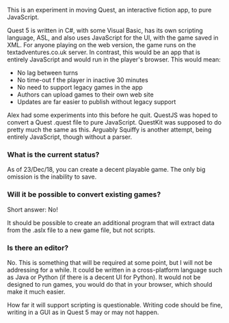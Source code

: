 This is an experiment in moving Quest, an interactive fiction app, to pure JavaScript.

Quest 5 is written in C#, with some Visual Basic, has its own scripting language, ASL, and also uses JavaScript for the UI, with the game saved in XML. For anyone playing on the web version, the game runs on the textadventures.co.uk server. In contrast, this would be an app that is entirely JavaScript and would run in the player's browser. This would mean:

* No lag between turns
* No time-out f the player in inactive 30 minutes
* No need to support legacy games in the app
* Authors can upload games to their own web site
* Updates are far easier to publish without legacy support

Alex had some experiments into this before he quit. QuestJS was hoped to convert a Quest .quest file to pure JavaScript. QuestKit was supposed to do pretty much the same as this. Arguably Squiffy is another attempt, being entirely JavaScript, though without a parser.


### What is the current status?

As of 23/Dec/18, you can create a decent playable game. The only big omission is the inability to save.


### Will it be possible to convert existing games?

Short answer: No!

It should be possible to create an additional program that will extract data from the .aslx file to a new game file, but not scripts.


### Is there an editor?

No. This is something that will be required at some point, but I will not be addressing for a while. It could be written in a cross-platform language such as Java or Python (if there is a decent UI for Python). It would not be designed to run games, you would do that in your browser, which should make it much easier.

How far it will support scripting is questionable. Writing code should be fine, writing in a GUI as in Quest 5 may or may not happen.
